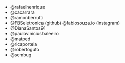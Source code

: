 - @rafaelhenrique
- @cacarrara
- @ramonberrutti
- @FBSeletronica (github) @fabiosouza.io (instagram)
- @DianaSantos91
- @pauloviniciusbaleeiro
- @matped
- @ricaportela
- @robertoguto
- @sembug
